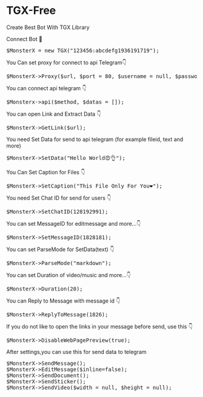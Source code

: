 # TGX-Free
Create Best Bot With TGX Library

<html>



<bold>Connect Bot 🔘</bold>
<pre>$MonsterX = new TGX("123456:abcdefg1936191719"); </pre>

<bold> You Can set proxy for connect to api Telegram👇</bold>
<pre>$MonsterX->Proxy($url, $port = 80, $username = null, $password = null, $type = 'HTTP');</pre>

<bold> You can connect api telegram 👇 </bold>
<pre>$Monsterx->api($method, $datas = []);</pre>

<bold> You can open Link and Extract Data 👇 </bold>
<pre>$MonsterX->GetLink($url);</pre>

<bold>You need Set Data for send to api telegram (for example fileid, text and more)


<pre>$MonsterX->SetData("Hello World😍👌");</pre>

<bold>You Can Set Caption for Files 👇</bold>
<pre>$MonsterX->SetCaption("This File Only For You❤");</pre>

<bold>You need Set Chat ID for send for users 👇 </bold>
<pre>$MonsterX->SetChatID(128192991);</pre>

<bold> You can set MessageID for editmessage and more...👇 </bold>
<pre>$MonsterX->SetMessageID(1828181);</pre>

<bold> You can set ParseMode for SetData(text) 👇 </bold>
<pre>$MonsterX->ParseMode("markdown");</pre>

<bold> You can set Duration of video/music and more...👇</bold>
<pre>$MonsterX->Duration(20);</pre>

<bold> You can Reply to Message with message id 👇 </bold>
<pre>$MonsterX->ReplyToMessage(1826);</pre>

<bold> If you do not like to open the links in your message before send, use this 👇 </bold>
<pre>$MonsterX->DisableWebPagePreview(true);</pre>

<bold> After settings,you can use this for send data to telegram<bold>
<pre>
$MonsterX->SendMessage();
$MonsterX->EditMessage($inline=false);
$MonsterX->SendDocument();
$MonsterX->SendSticker();
$MonsterX->SendVideo($width = null, $height = null);
</pre>


</html>
